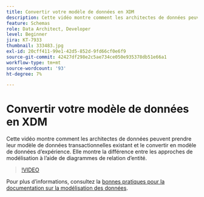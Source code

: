 ```yaml
---
title: Convertir votre modèle de données en XDM
description: Cette vidéo montre comment les architectes de données peuvent prendre leur modèle de données transactionnelles existant et le convertir en modèle de données d’expérience. Elle montre la différence entre les approches de modélisation à l’aide de diagrammes de relation d’entité.
feature: Schemas
role: Data Architect, Developer
level: Beginner
jira: KT-7933
thumbnail: 333483.jpg
exl-id: 20cff411-99e1-42d5-852d-9fd66cf0e6f9
source-git-commit: 42427df298e2c5ae734ce050e935378db51e66a1
workflow-type: tm+mt
source-wordcount: '93'
ht-degree: 7%

---
```


# Convertir votre modèle de données en XDM

Cette vidéo montre comment les architectes de données peuvent prendre leur modèle de données transactionnelles existant et le convertir en modèle de données d’expérience. Elle montre la différence entre les approches de modélisation à l’aide de diagrammes de relation d’entité.

>[!VIDEO](https://video.tv.adobe.com/v/333483?quality=12&learn=on)

Pour plus d’informations, consultez la [bonnes pratiques pour la documentation sur la modélisation des données](https://experienceleague.adobe.com/docs/experience-platform/xdm/schema/best-practices.html?lang=fr).
